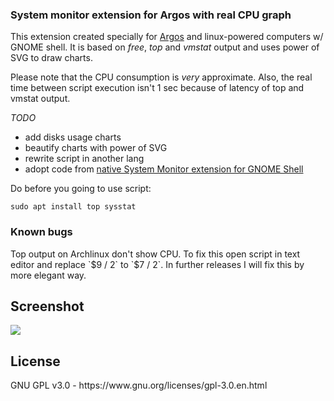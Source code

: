 <h3>System monitor extension for Argos with real CPU graph</h3>

This extension created specially for [Argos](https://github.com/p-e-w/argos) and linux-powered computers w/ GNOME shell.
It is based on *free*, *top* and *vmstat* output and uses power of SVG to draw charts.

Please note that the CPU consumption is *very* approximate. Also, the real time between script execution isn't 1 sec because of latency of top and vmstat output.

*TODO*

* add disks usage charts
* beautify charts with power of SVG
* rewrite script in another lang
* adopt code from [native System Monitor extension for GNOME Shell](https://github.com/paradoxxxzero/gnome-shell-system-monitor-applet)

Do before you going to use script:

``sudo apt install top sysstat``

<h3>Known bugs</h3>
Top output on Archlinux don't show CPU. To fix this open script in text editor and replace `$9 / 2` to `$7 / 2`. In further releases I will fix this by more elegant way.


<h2>Screenshot</h2>

<img src="http://i.imgur.com/SSftwy4.png">

<h2>License</h2>
GNU GPL v3.0 - https://www.gnu.org/licenses/gpl-3.0.en.html


